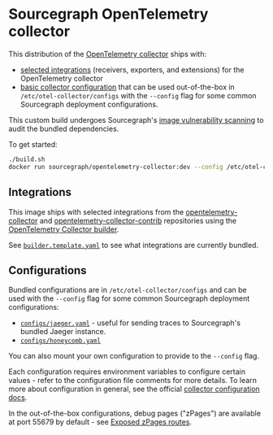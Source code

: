 # Sourcegraph OpenTelemetry collector

This distribution of the [OpenTelemetry collector](https://opentelemetry.io/docs/collector/) ships with:

- [selected integrations](#integrations) (receivers, exporters, and extensions) for the OpenTelemetry collector
- [basic collector configuration](#configurations) that can be used out-of-the-box in `/etc/otel-collector/configs` with the `--config` flag for some common Sourcegraph deployment configurations.

This custom build undergoes Sourcegraph's [image vulnerability scanning](https://docs.sourcegraph.com/dev/background-information/ci#image-vulnerability-scanning) to audit the bundled dependencies.

To get started:

```sh
./build.sh
docker run sourcegraph/opentelemetry-collector:dev --config /etc/otel-collector/configs/jaeger.yaml
```

## Integrations

This image ships with selected integrations from the [opentelemetry-collector](https://github.com/open-telemetry/opentelemetry-collector) and [opentelemetry-collector-contrib](https://github.com/open-telemetry/opentelemetry-collector-contrib) repositories using the [OpenTelemetry Collector builder](https://go.opentelemetry.io/collector/cmd/builder).

See [`builder.template.yaml`](builder.template.yaml) to see what integrations are currently bundled.

## Configurations

Bundled configurations are in `/etc/otel-collector/configs` and can be used with the `--config` flag for some common Sourcegraph deployment configurations:

- [`configs/jaeger.yaml`](configs/jaeger.yaml) - useful for sending traces to Sourcegraph's bundled Jaeger instance.
- [`configs/honeycomb.yaml`](configs/honeycomb.yaml)

You can also mount your own configuration to provide to the `--config` flag.

Each configuration requires environment variables to configure certain values - refer to the configuration file comments for more details.
To learn more about configuration in general, see the official [collector configuration docs](https://opentelemetry.io/docs/collector/configuration).

In the out-of-the-box configurations, debug pages ("zPages") are available at port 55679 by default - see [Exposed zPages routes](https://github.com/open-telemetry/opentelemetry-collector/blob/main/extension/zpagesextension/README.md#exposed-zpages-routes).
